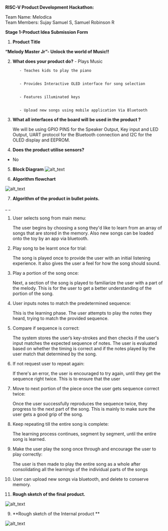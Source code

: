 <!-- You have some errors, warnings, or alerts. If you are using reckless mode, turn it off to see inline alerts.
* ERRORs: 0
* WARNINGs: 0
* ALERTS: 4 -->

**RISC-V Product Development Hackathon:**

Team Name: Melodica          			
Team Members:  Sujay Samuel S,
               Samuel Robinson R

**Stage 1-Product Idea Submission Form**



1. **Product Title**

**“Melody Master Jr”- Unlock the world of Music!!**



2. **What does your product do?**
          - Plays Music

          - Teaches kids to play the piano


	      - Provides Interactive OLED interface for song selection


          - Features illuminated keys


          - Upload new songs using mobile application Via Bluetooth



3. **What all interfaces of the board will be used in the product ?**

    We will be using GPIO PINS for the Speaker Output, Key input and LED Output, UART protocol for the Bluetooth connection and I2C for the OLED display and EEPROM.

4. **Does the product utilise sensors?**
* No
5. **Block Diagram**
![alt_text](images/image3.jpg "image_tooltip")

6. **Algorithm flowchart**

    
![alt_text](images/image4.jpg "image_tooltip")


7. **Algorithm of the product in bullet points.**

_        _



1. User selects song from main menu:

    The user begins by choosing a song they'd like to learn from an array of songs that are stored in the memory. Also new songs can be loaded onto the toy by an app via bluetooth.

2. Play song to be learnt once for trial:

    The song is played once to provide the user with an initial listening experience. It also gives the user a feel for how the song should sound.     

3. Play a portion of the song once:

    Next, a section of the song is played to familiarize the user with a part of the melody. This is for the user to get a better understanding of the portion of the song.

4. User inputs notes to match the predetermined sequence:

    This is the learning phase. The user attempts to play the notes they heard, trying to match the provided sequence. 

5. Compare if sequence is correct: 

    The system stores the user’s key-strokes and then checks if the user's input matches the expected sequence of notes. The user is evaluated based on whether the timing is correct and if the notes played by the user match that determined by the song. 

6. If not request user to repeat again: 

    If there's an error, the user is encouraged to try again, until they get the sequence right twice. This is to ensure that the user 

7. Move to next portion of the piece once the user gets sequence correct twice:

    Once the user successfully reproduces the sequence twice, they progress to the next part of the song. This is mainly to make sure the user gets a good grip of the song.

8. Keep repeating till the entire song is complete:

    The learning process continues, segment by segment, until the entire song is learned.

9. Make the user play the song once through and encourage the user to play correctly:

    The user is then made to play the entire song as a whole after consolidating all the learnings of the individual parts of the songs

10.  User can upload new songs via bluetooth, and delete to conserve memory.
8. **Rough sketch of the final product.**

    
![alt_text](images/image1.jpg "image_tooltip")


9. **Rough sketch of the Internal product **

    
![alt_text](images/image5.png "image_tooltip")

